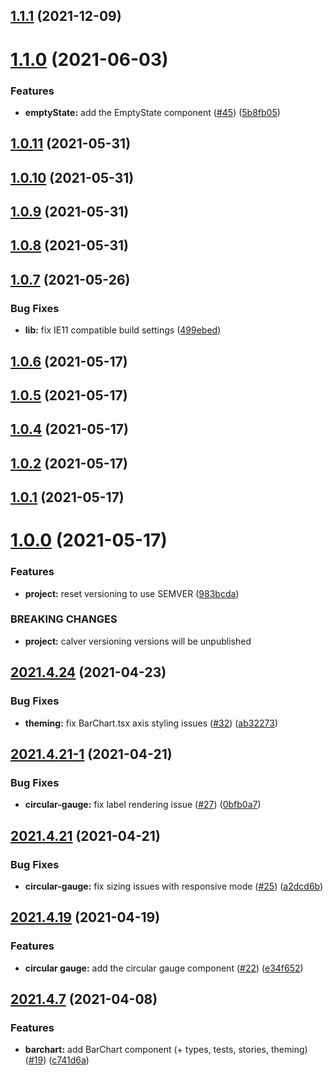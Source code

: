 ## [1.1.1](https://github.com/loadsmart/data-visualization-components/compare/1.1.0...1.1.1) (2021-12-09)

# [1.1.0](https://github.com/loadsmart/data-visualization-components/compare/1.0.11...1.1.0) (2021-06-03)


### Features

* **emptyState:** add the EmptyState component ([#45](https://github.com/loadsmart/data-visualization-components/issues/45)) ([5b8fb05](https://github.com/loadsmart/data-visualization-components/commit/5b8fb0522a69249c3c24d55c484c6567dc15bf68))

## [1.0.11](https://github.com/loadsmart/data-visualization-components/compare/1.0.10...1.0.11) (2021-05-31)

## [1.0.10](https://github.com/loadsmart/data-visualization-components/compare/1.0.9...1.0.10) (2021-05-31)

## [1.0.9](https://github.com/loadsmart/data-visualization-components/compare/1.0.8...1.0.9) (2021-05-31)

## [1.0.8](https://github.com/loadsmart/data-visualization-components/compare/1.0.7...1.0.8) (2021-05-31)

## [1.0.7](https://github.com/loadsmart/data-visualization-components/compare/1.0.6...1.0.7) (2021-05-26)


### Bug Fixes

* **lib:** fix IE11 compatible build settings ([499ebed](https://github.com/loadsmart/data-visualization-components/commit/499ebed3ca5399118f58afd479088a7b4b3fe84e))

## [1.0.6](https://github.com/loadsmart/data-visualization-components/compare/1.0.5...1.0.6) (2021-05-17)

## [1.0.5](https://github.com/loadsmart/data-visualization-components/compare/1.0.4...1.0.5) (2021-05-17)

## [1.0.4](https://github.com/loadsmart/data-visualization-components/compare/1.0.2...1.0.4) (2021-05-17)

## [1.0.2](https://github.com/loadsmart/data-visualization-components/compare/1.0.1...1.0.2) (2021-05-17)

## [1.0.1](https://github.com/loadsmart/data-visualization-components/compare/1.0.0...1.0.1) (2021-05-17)

# [1.0.0](https://github.com/loadsmart/data-visualization-components/compare/2021.5.13...1.0.0) (2021-05-17)


### Features

* **project:** reset versioning to use SEMVER ([983bcda](https://github.com/loadsmart/data-visualization-components/commit/983bcda74ad890c223c6668395f50b6c8bd0af2d))


### BREAKING CHANGES

* **project:** calver versioning versions will be unpublished

## [2021.4.24](https://github.com/loadsmart/data-visualization-components/compare/2021.5.13...1.0.0) (2021-04-23)


### Bug Fixes

* **theming:** fix BarChart.tsx axis styling issues ([#32](https://github.com/loadsmart/data-visualization-components/issues/32)) ([ab32273](https://github.com/loadsmart/data-visualization-components/commit/ab3227350c57e560ae049f1784a32402f3b4ad07))



## [2021.4.21-1](https://github.com/loadsmart/data-visualization-components/compare/2021.5.13...1.0.0) (2021-04-21)


### Bug Fixes

* **circular-gauge:** fix label rendering issue ([#27](https://github.com/loadsmart/data-visualization-components/issues/27)) ([0bfb0a7](https://github.com/loadsmart/data-visualization-components/commit/0bfb0a7da31564d8dc39954c1dfdba316ddb807d))



## [2021.4.21](https://github.com/loadsmart/data-visualization-components/compare/2021.5.13...1.0.0) (2021-04-21)


### Bug Fixes

* **circular-gauge:** fix sizing issues with responsive mode ([#25](https://github.com/loadsmart/data-visualization-components/issues/25)) ([a2dcd6b](https://github.com/loadsmart/data-visualization-components/commit/a2dcd6b6cac5e6540ec8a7c4e39b9aa072b45b9a))



## [2021.4.19](https://github.com/loadsmart/data-visualization-components/compare/2021.5.13...1.0.0) (2021-04-19)


### Features

* **circular gauge:** add the circular gauge component ([#22](https://github.com/loadsmart/data-visualization-components/issues/22)) ([e34f652](https://github.com/loadsmart/data-visualization-components/commit/e34f6520477b4effee25963af675c793e7902f0e))



## [2021.4.7](https://github.com/loadsmart/data-visualization-components/compare/2021.5.13...1.0.0) (2021-04-08)


### Features

* **barchart:** add BarChart component (+ types, tests, stories, theming) ([#19](https://github.com/loadsmart/data-visualization-components/issues/19)) ([c741d6a](https://github.com/loadsmart/data-visualization-components/commit/c741d6a4fbc2e3835427b50145a82f813c5da7d9))

